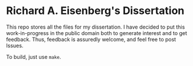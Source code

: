 Richard A. Eisenberg's Dissertation
===================================

This repo stores all the files for my dissertation. I have decided to put
this work-in-progress in the public domain both to generate interest and
to get feedback. Thus, feedback is assuredly welcome, and feel free to post
Issues.

To build, just use `make`.
